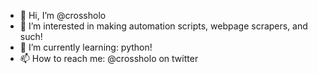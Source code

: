 - 👋 Hi, I’m @crossholo
- 👀 I’m interested in making automation scripts, webpage scrapers, and such!
- 🌱 I’m currently learning: python!
- 📫 How to reach me: @crossholo on twitter

<!---
crossholo/crossholo is a ✨ special ✨ repository because its `README.md` (this file) appears on your GitHub profile.
You can click the Preview link to take a look at your changes.
--->
